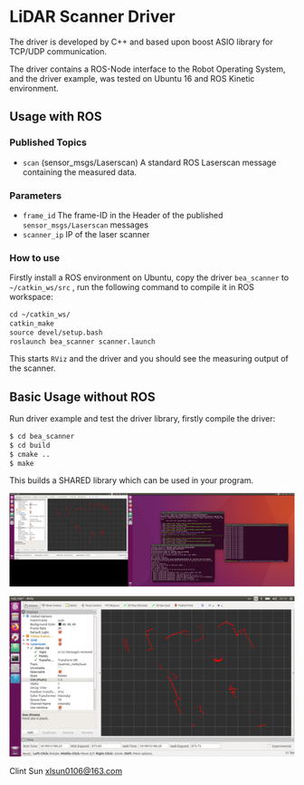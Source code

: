 LiDAR Scanner Driver
===============================

The driver is developed by C++ and based upon boost ASIO library for TCP/UDP communication.

The driver contains a ROS-Node interface to the Robot Operating System, and the driver example, was tested on Ubuntu 16 and ROS Kinetic environment.




Usage with ROS
---------------------------


### Published Topics

- `scan` (sensor_msgs/Laserscan) A standard ROS Laserscan message containing the measured data. 

### Parameters

- `frame_id` The frame-ID in the Header of the published `sensor_msgs/Laserscan` messages
- `scanner_ip` IP of the laser scanner

### How to use

Firstly install a ROS environment on Ubuntu, copy the driver `bea_scanner` to `~/catkin_ws/src` , run the following command to compile it in ROS workspace:

    cd ~/catkin_ws/
    catkin_make
    source devel/setup.bash
    roslaunch bea_scanner scanner.launch

This starts `RViz` and the driver and you should see the measuring output of the scanner.



Basic Usage without ROS
---------------------------


Run driver example and test the driver library, firstly compile the driver:

    $ cd bea_scanner
    $ cd build
    $ cmake ..
    $ make

This builds a SHARED library which can be used in your program. 


![](https://raw.githubusercontent.com/ClintSun-Git/laser_scanner/main/screen%20RViz%20%26%20terminal%20%202104.png)

![](https://raw.githubusercontent.com/ClintSun-Git/laser_scanner/main/screen%20RViz%202104.png)

Clint Sun xlsun0106@163.com
